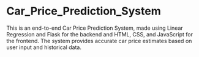 # Car_Price_Prediction_System
This is an end-to-end Car Price Prediction System, made using Linear Regression and Flask for the backend and HTML, CSS, and JavaScript for the frontend. The system provides accurate car price estimates based on user input and historical data. 
